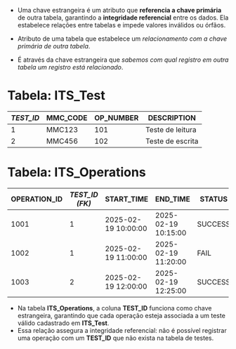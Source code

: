 - Uma chave estrangeira é um atributo que **referencia a chave primária** de outra tabela, garantindo a **integridade referencial** entre os dados. Ela estabelece relações entre tabelas e impede valores inválidos ou órfãos.

- Atributo de uma tabela que estabelece um *relacionamento com a chave primária de outra tabela*.

- É através da chave estrangeira que *sabemos com qual registro em outra tabela um registro está relacionado*.

# Tabela: ITS_Test
| *TEST_ID* | MMC_CODE | OP_NUMBER | DESCRIPTION      |
| --------- | -------- | --------- | ---------------- |
| 1         | MMC123   | 101       | Teste de leitura |
| 2         | MMC456   | 102       | Teste de escrita |

# Tabela: ITS_Operations
| OPERATION_ID | *TEST_ID (FK)* | START_TIME          | END_TIME            | STATUS  |
| ------------ | -------------- | ------------------- | ------------------- | ------- |
| 1001         | 1              | 2025-02-19 10:00:00 | 2025-02-19 10:15:00 | SUCCESS |
| 1002         | 1              | 2025-02-19 11:00:00 | 2025-02-19 11:20:00 | FAIL    |
| 1003         | 2              | 2025-02-19 12:00:00 | 2025-02-19 12:25:00 | SUCCESS |
- Na tabela **ITS_Operations**, a coluna **TEST_ID** funciona como chave estrangeira, garantindo que cada operação esteja associada a um teste válido cadastrado em **ITS_Test**.
- Essa relação assegura a integridade referencial: não é possível registrar uma operação com um **TEST_ID** que não exista na tabela de testes.